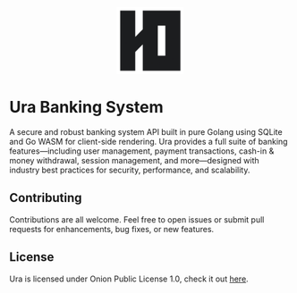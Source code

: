 <p align="center">
    <img src="assets/ura-icon.png" width="120" />
    <h1>Ura Banking System</h1>
</p>

A secure and robust banking system API built in pure Golang using SQLite and Go WASM for client-side rendering. Ura provides a full suite of banking features—including user management, payment transactions, cash-in & money withdrawal, session management, and more—designed with industry best practices for security, performance, and scalability.

## Contributing

Contributions are all welcome. Feel free to open issues or submit pull requests for enhancements, bug fixes, or new features.

## License

Ura is licensed under Onion Public License 1.0, check it out [here](LICENSE).

